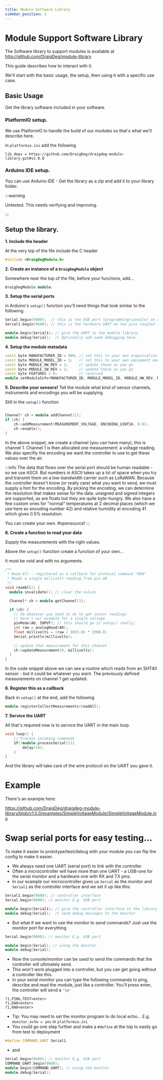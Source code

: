 ```yaml
---
title: Module Software Library
sidebar_position: 2
---
```



# Module Support Software Library 

The Software library to support modules is available at http://github.com/DraigDeg/module-library

This guide describes how to interact with it. 

We'll start with the basic usage, the setup, then using it with a specific use case. 

## Basic Usage


Get the library software included in your software. 

### PlatformIO setup.

We use PlatformIO to handle the build of our modules so that's what we'll describe here. 

in `platformio.ini` add the following

```properties
lib_deps = https://github.com/DraigDeg/draigdeg-module-library.git#v1.0.0
```

### Arduino IDE setup.

You can use Arduino IDE - Get the library as a zip and add it to your library folder. 

:::warning

Untested. This needs verifying and improving.

:::


## Setup the library.

**1. Include the header**

At the very top of the file include the C header

```CPP
#include <DraigDegModule.h>
```

**2. Create an instance of a `DraigDegModule` object**


Somewhere near the top of the file, before your functions, add...

```CPP
DraigDegModule module;
```

**3. Setup the serial ports**

in Arduino's `setup()` function you'll need things that look similar to the following.

```CPP
Serial.begin(9600);  // this is the USB port (programming/console) on our Xiao-based module
Serial1.begin(9600); // this is the hardware UART on two pins coupled to the controller port

module.begin(Serial1); // give the UART to the module library.
module.debug(Serial);  // Optionally add some debugging here.

```

**4. Setup the module metadata**

```CPP
const byte MANUFACTURER_ID = 999; // set this to your own organisation or manufacturer ID - ignore if private data.  
const byte MODULE_MODEL_ID = 1;   // set this to your own equipment model code - can be anything if private data.
const byte MODULE_HW_REV = 1;     // update these as you go
const byte MODULE_SW_REV = 1;     // update these as you go
const byte FEATURES = 0;          // reserved
module.setModuleInfo(MANUFACTURER_ID, MODULE_MODEL_ID, MODULE_HW_REV, MODULE_SW_REV, FEATURES);
```

**5. Describe your sensors!**
Tell the module what kind of sensor channels, instruments and encodings you will be supplying

Still in the `setup()` function

```CPP

Channel* ch = module.addChannel(1);
if (ch) {
    ch->addMeasurement(MEASUREMENT_VOLTAGE, ENCODING_UINT16, 0.0);
    ch->enable();
}
```

In the above snippet, we create a channel (you can have many), this is channel 1.
Channel 1 is then allocated one measurement: a voltage reading.
We also specifiy the encoding we want the controller to use to get these values over the air. 

:::info
The data that flows over the serial port should be human readable - so we use ASCII.  But numbers in ASCII takes up a lot of space when you try and transmit them on a low-bandwidth carrier such as LoRaWAN. Because the controller doesn't know (or really care) what you want to send, we must supply a hint for the encoding. 
By picking the encoding, we can determine the resolution that makes sense for the data.  unsigned and signed integers are supported, as are floats but they are quite byte-hungry. We also have a few custom ones for "normal" temperatures at 2 decimal places (which we use here as encoding number 42) and relative humidity at encoding 41 which gives 0.5% resolution. 

You can create your own. #opensource! 
:::

**6. Create a function to read your data** 

Supply the measurements with the right values.

Above the `setup()` function create a function of your own...

It must be void and with no arguments. 

```CPP
/**
 * Read All - registered as a callback for protocol command "RA0"
 * Reads a single millivolt reading from pin A0
 */
void readAll() {
  module.invalidate(); // clear the values

  Channel* ch = module.getChannel(1);

  if (ch) {
    // do whatever you need to do to get sensor readings
    // here's our example for a single voltage
    pinMode(A0, INPUT); // this should go in setup() really;
    int raw = analogRead(A0);
    float millivolts = (raw / 1023.0) * 3300.0;
    Serial.println(millivolts);
    
    // update that measurement for this channel
    ch->updateMeasurement(0, millivolts);
  }
}
```

In the code snippet above we can see a routine which reads from an SHT40 sensor - but it could be whatever you want. 
The previously defined measurements on channel 1 get updated.

**6. Register this as a callback**

Back in `setup()` at the end, add the following

```CPP
module.registerCollectMeasurements(readAll);
```

**7. Service the UART**

All that's required now is to service the UART in the main loop. 

```CPP
void loop() {
    // Process incoming commands
    if(!module.processSerial()){
        delay(10);
    }
}
```

And the library will take care of the wire protocol on the UART you gave it. 


# Example

There's an example here:

https://github.com/DraigDeg/draigdeg-module-library/blob/v1.0.0/examples/SimpleVoltageModule/SimpleVoltageModule.ino





# Swap serial ports for easy testing...

To make it easier to prototype/test/debug with your module you can flip the config to make it easier.

* We always need one UART (serial port) to link with the controller.
* Often a microcontroller will have more than one UART - a USB-one for the serial monitor and a hardware one with RX and TX pins.
* In our example our microcontroller gives us `Serial` as the monitor and `Serial1` as the controller interface and we set it up like this:
```CPP
Serial1.begin(9600); // controller interface
Serial.begin(9600); // monitor E.g. USB port

module.begin(Serial1); // give the controller interface to the library module
module.debug(Serial);  // send debug messages to the monitor
```

* But what if we want to use the monitor to send commands? Just use the monitor port for everything
```CPP
Serial.begin(9600); // monitor E.g. USB port

module.begin(Serial); // using the monitor
module.debug(Serial);
```
* Now the console/monitor can be used to send the commands that the controller will ultimately send.
* This won't work plugged into a controller, but you can get going without a controller like this. 
* in your serial monitor you can type the following commands to ping, describe and read the module, just like a controller. You'll press enter, the controller will send a `'\n'`
```
?1,PING,TEST<enter>
?1,DA0<enter>
?1,RA0<enter>
```
* Tip: You may need to set the monitor program to do local echo... E.g. `monitor_echo = yes` in `platformio.ini`
* You could go one step further and make a `#define` at the top to easily go from test to deployment
```CPP
#define COMMAND_UART Serial1
```
* and
```CPP
Serial.begin(9600); // monitor E.g. USB port
COMMAND_UART.begin(9600);
module.begin(COMMAND_UART); // using the monitor
module.debug(Serial);
```
